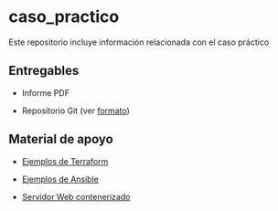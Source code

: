 # caso_practico
Este repositorio incluye información relacionada con el caso práctico

## Entregables

* Informe PDF

* Repositorio Git (ver [formato](formato.md))

## Material de apoyo

* [Ejemplos de Terraform](../terraform)

* [Ejemplos de Ansible](../ansible)

* [Servidor Web contenerizado](/web_app)

